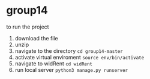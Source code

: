 # group14

to run the project 
1. download the file
2. unzip
3. navigate to the directory
```cd group14-master```
4. activate virtual enviroment
```source env/bin/activate```
6. navigate to widRent
```cd widRent```
7. run local server
```python3 manage.py runserver```
